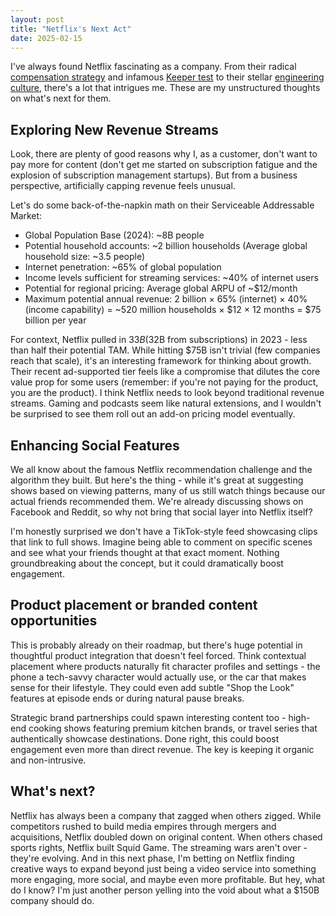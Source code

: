 ```yaml
---
layout: post
title: "Netflix's Next Act"
date: 2025-02-15
---
```


I've always found Netflix fascinating as a company. From their radical [compensation strategy](https://jobs.netflix.com/work-life-philosophy) and infamous [Keeper test](https://jobs.netflix.com/culture) to their stellar [engineering culture](https://netflixtechblog.com/), there's a lot that intrigues me. These are my unstructured thoughts on what's next for them.

## Exploring New Revenue Streams
Look, there are plenty of good reasons why I, as a customer, don't want to pay more for content (don't get me started on subscription fatigue and the explosion of subscription management startups). But from a business perspective, artificially capping revenue feels unusual.

Let's do some back-of-the-napkin math on their Serviceable Addressable Market:
- Global Population Base (2024): ~8B people
- Potential household accounts: ~2 billion households (Average global household size: ~3.5 people)
- Internet penetration: ~65% of global population
- Income levels sufficient for streaming services: ~40% of internet users
- Potential for regional pricing: Average global ARPU of ~$12/month
- Maximum potential annual revenue: 2 billion × 65% (internet) × 40% (income capability) = ~520 million households × $12 × 12 months = $75 billion per year

For context, Netflix pulled in $33B ($32B from subscriptions) in 2023 - less than half their potential TAM. While hitting $75B isn't trivial (few companies reach that scale), it's an interesting framework for thinking about growth. Their recent ad-supported tier feels like a compromise that dilutes the core value prop for some users (remember: if you're not paying for the product, you are the product). I think Netflix needs to look beyond traditional revenue streams. Gaming and podcasts seem like natural extensions, and I wouldn't be surprised to see them roll out an add-on pricing model eventually.

## Enhancing Social Features
We all know about the famous Netflix recommendation challenge and the algorithm they built. But here's the thing - while it's great at suggesting shows based on viewing patterns, many of us still watch things because our actual friends recommended them. We're already discussing shows on Facebook and Reddit, so why not bring that social layer into Netflix itself? 

I'm honestly surprised we don't have a TikTok-style feed showcasing clips that link to full shows. Imagine being able to comment on specific scenes and see what your friends thought at that exact moment. Nothing groundbreaking about the concept, but it could dramatically boost engagement.

## Product placement or branded content opportunities 
This is probably already on their roadmap, but there's huge potential in thoughtful product integration that doesn't feel forced. Think contextual placement where products naturally fit character profiles and settings - the phone a tech-savvy character would actually use, or the car that makes sense for their lifestyle. They could even add subtle "Shop the Look" features at episode ends or during natural pause breaks.

Strategic brand partnerships could spawn interesting content too - high-end cooking shows featuring premium kitchen brands, or travel series that authentically showcase destinations. Done right, this could boost engagement even more than direct revenue. The key is keeping it organic and non-intrusive.

## What's next?
Netflix has always been a company that zagged when others zigged. While competitors rushed to build media empires through mergers and acquisitions, Netflix doubled down on original content. When others chased sports rights, Netflix built Squid Game. The streaming wars aren't over - they're evolving. And in this next phase, I'm betting on Netflix finding creative ways to expand beyond just being a video service into something more engaging, more social, and maybe even more profitable. But hey, what do I know? I'm just another person yelling into the void about what a $150B company should do.